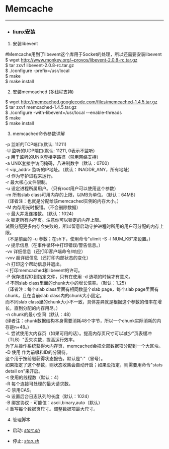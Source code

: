 # Memcache

---

* ### liunx安装 <br>

 1. 安装libevent <br>

   #Memcache用到了libevent这个库用于Socket的处理，所以还需要安装libevent <br>
   $ wget http://www.monkey.org/~provos/libevent-2.0.8-rc.tar.gz <br>
   $ tar zxvf libevent-2.0.8-rc.tar.gz <br>
   $ ./configure -prefix=/usr/local <br>
   $ make <br>
   $ make install <br>


 2. 安装memcached (多线程支持) <br>

   $ wget http://memcached.googlecode.com/files/memcached-1.4.5.tar.gz <br>
   $ tar zxvf memcached-1.4.5.tar.gz <br>
   $ ./configure -with-libevent=/usr/local --enable-threads <br>
   $ make <br>
   $ make install <br>


 3. memcached命令参数详解<br>

   -p <num>      监听的TCP端口(默认: 11211)<br>
   -U <num>      监听的UDP端口(默认: 11211, 0表示不监听)<br>
   -s <file>     用于监听的UNIX套接字路径（禁用网络支持）<br>
   -a <mask>     UNIX套接字访问掩码，八进制数字（默认：0700）<br>
   -l <ip_addr>  监听的IP地址。（默认：INADDR_ANY，所有地址）<br>
   -d            作为守护进程来运行。<br>
   -r            最大核心文件限制。<br>
   -u <username> 设定进程所属用户。（只有root用户可以使用这个参数）<br>
   -m <num>      所有slab class可用内存的上限，以MB为单位。（默认：64MB）<br>
                 （译者注：也就是分配给该memcached实例的内存大小。）<br>
   -M            内存用光时报错。（不会删除数据）<br>
   -c <num>      最大并发连接数。（默认：1024）<br>
   -k            锁定所有内存页。注意你可以锁定的内存上限。<br>
                 试图分配更多内存会失败的，所以留意启动守护进程时所用的用户可分配的内存上限。<br>
                 （不是前面的 -u <username> 参数；在sh下，使用命令"ulimit -S -l NUM_KB"来设置。）<br>
   -v            提示信息（在事件循环中打印错误/警告信息。）<br>
   -vv           详细信息（还打印客户端命令/响应）<br>
   -vvv          超详细信息（还打印内部状态的变化）<br>
   -h            打印这个帮助信息并退出。<br>
   -i            打印memcached和libevent的许可。<br>
   -P <file>     保存进程ID到指定文件，只有在使用 -d 选项的时候才有意义。<br>
   -f <factor>   不同slab class里面的chunk大小的增长倍率。（默认：1.25）<br>
                 （译者注：每个slab class里面有相同数量个slab page，每个slab page里面有chunk，且在当前slab class内的chunk大小固定。<br>
                 而不同slab class里的chunk大小不一致，具体差异就是根据这个参数的倍率在增长，直到分配的内存用尽。）<br>
   -n <bytes>    chunk的最小空间（默认：48）<br>
                 (译者注：chunk数据结构本身需要消耗48个字节，所以一个chunk实际消耗的内存是n+48。) <br>
   -L            尝试使用大内存页（如果可用的话）。提高内存页尺寸可以减少"页表缓冲（TLB）"丢失次数，提高运行效率。<br>
                 为了从操作系统获得大内存页，memcached会把全部数据项分配到一个大区块。<br>
   -D <char>     使用 <char> 作为前缀和ID的分隔符。<br>
                 这个用于按前缀获得状态报告。默认是":"（冒号）。<br>
                 如果指定了这个参数，则状态收集会自动开启；如果没指定，则需要用命令"stats detail on"来开启。<br>
   -t <num>      使用的线程数（默认：4）<br>
   -R            每个连接可处理的最大请求数。<br>
   -C            禁用CAS。<br>
   -b            设置后台日志队列的长度（默认：1024）<br>
   -B            绑定协议 - 可能值：ascii,binary,auto（默认）<br>
   -I            重写每个数据页尺寸。调整数据项最大尺寸。<br>


 4. 管理脚本<br>

   * 启动:
    [*start.sh*](https://github.com/honglongwei/pj-memcache/blob/master/start.sh)

   * 停止:
    [*stop.sh*](https://github.com/honglongwei/pj-memcache/blob/master/stop.sh)
